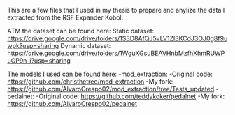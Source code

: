 This are a few files that I used in my thesis to prepare and anylize the data I extracted from the RSF Expander Kobol. 

ATM the dataset can be found here:
Static dataset: https://drive.google.com/drive/folders/1S3D8AfQJ5vLV1Zl3KCdJ3OJ0g8f9uwpk?usp=sharing
Dynamic dataset: https://drive.google.com/drive/folders/1WguXGsuBEAVHnbMzfhXhmRUWPuGP9n-i?usp=sharing

The models I used can be found here:
  -mod_extraction: 
    -Original code: https://github.com/christhetree/mod_extraction
    -My fork: https://github.com/AlvaroCrespo02/mod_extraction/tree/Tests_updated
  -pedalnet:
    -Original code: https://github.com/teddykoker/pedalnet
    -My fork: https://github.com/AlvaroCrespo02/pedalnet
